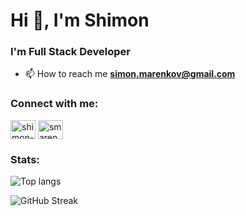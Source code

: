 <h1 align="left">Hi 👋, I'm Shimon</h1>
<h3 align="left">I'm Full Stack Developer</h3>

<!-- - 🔭 I’m currently working on [todo_app](https://github.com/smarenkov/todo_app) -->

<!-- -- 💬 Ask me about **[@flutter](https://github.com/flutter), [@dart](https://github.com/dart-lang)**  -->

- 📫 How to reach me **simon.marenkov@gmail.com**

<h3 align="left">Connect with me:</h3>
<!-- LinkedIn -->
<a href="https://linkedin.com/in/shimon-marenkov/" target="blank"><img align="center" src="https://raw.githubusercontent.com/rahuldkjain/github-profile-readme-generator/master/src/images/icons/Social/linked-in-alt.svg" alt="shimon-marenkov/" height="30" width="40" /></a>
<!-- LeetCode -->
<a href="https://www.leetcode.com/smarenkov" target="blank"><img align="center" src="https://raw.githubusercontent.com/rahuldkjain/github-profile-readme-generator/master/src/images/icons/Social/leet-code.svg" alt="smarenkov" height="30" width="40" /></a>
</p>

<!-- Stats -->
<h3 align="left">Stats:</h3>

<!-- Top langs stats -->
![Top langs](https://github-readme-stats.vercel.app/api/top-langs?username=smarenkov&layout=compact&hide=cmake,c%2B%2B,ruby)

<!-- Streak -->
![GitHub Streak](https://streak-stats.demolab.com?user=smarenkov&card_width=299&card_height=163.35&background=FFFEFE&hide_total_contributions=true&hide_longest_streak=true)


<!--
**smarenkov/smarenkov** is a ✨ _special_ ✨ repository because its `README.md` (this file) appears on your GitHub profile.

Here are some ideas to get you started:

- 🔭 I’m currently working on ...
- 🌱 I’m currently learning ...
- 👯 I’m looking to collaborate on ...
- 🤔 I’m looking for help with ...
- 💬 Ask me about ...
- 📫 How to reach me: ...
- 😄 Pronouns: ...
- ⚡ Fun fact: ...
-->

